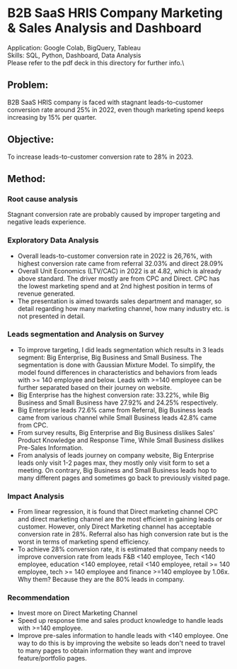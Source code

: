 # B2B SaaS HRIS Company Marketing & Sales Analysis and Dashboard
Application: Google Colab, BigQuery, Tableau\
Skills: SQL, Python, Dashboard, Data Analysis\
Please refer to the pdf deck in this directory for further info.\
## Problem:
B2B SaaS HRIS company is faced with stagnant leads-to-customer conversion rate around 25% in 2022, even though marketing spend keeps increasing by 15% per quarter.

## Objective:
To increase leads-to-customer conversion rate to 28% in 2023.

## Method:
### Root cause analysis
Stagnant conversion rate are probably caused by improper targeting and negative leads experience.

### Exploratory Data Analysis
- Overall leads-to-customer conversion rate in 2022 is 26,76%, with highest conversion rate came from referral 32.03% and direct 28.09%
- Overall Unit Economics (LTV/CAC) in 2022 is at 4.82, which is already above standard. The driver mostly are from CPC and Direct. CPC has the lowest marketing spend and at 2nd highest position in terms of revenue generated.
- The presentation is aimed towards sales department and manager, so detail regarding how many marketing channel, how many industry etc. is not presented in detail.

### Leads segmentation and Analysis on Survey
- To improve targeting, I did leads segmentation which results in 3 leads segment: Big Enterprise, Big Business and Small Business. The segmentation is done with Gaussian Mixture Model. To simplify, the model found differences in characteristics and behaviors from leads with >= 140 employee and below. Leads with >=140 employee can be further separated based on their journey on website. 
- Big Enterprise has the highest conversion rate: 33.22%, while Big Business and Small Business have 27.92% and 24.25% respectively.
- Big Enterprise leads 72.6% came from Referral, Big Business leads came from various channel while Small Business leads 42.8% came from CPC.
- From survey results, Big Enterprise and Big Business dislikes Sales' Product Knowledge and Response Time, While Small Business dislikes Pre-Sales Information.
- From analysis of leads journey on company website, Big Enterprise leads only visit 1-2 pages max, they mostly only visit form to set a meeting. On contrary, Big Business and Small Business leads hop to many different pages and sometimes go back to previously visited page.

### Impact Analysis
- From linear regression, it is found that Direct marketing channel CPC and direct marketing channel are the most efficient in gaining leads or customer. However, only Direct Marketing channel has acceptable conversion rate in 28%. Referral also has high conversion rate but is the worst in terms of marketing spend efficiency.
- To achieve 28% conversion rate, it is estimated that company needs to improve conversion rate from leads F&B <140 employee, Tech <140 employee, education <140 employee, retail <140 employee, retail >= 140 employee, tech >= 140 employee and finance >=140 employee by 1.06x. Why them? Because they are the 80% leads in company.

### Recommendation
- Invest more on Direct Marketing Channel
- Speed up response time and sales product knowledge to handle leads with >=140 employee.
- Improve pre-sales information to handle leads with <140 employee. One way to do this is by improving the website so leads don't need to travel to many pages to obtain information they want and improve feature/portfolio pages.

